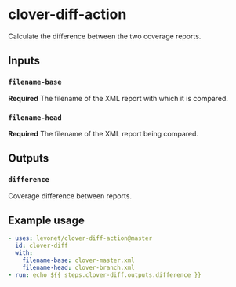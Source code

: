# clover-diff-action

Calculate the difference between the two coverage reports.

## Inputs

### `filename-base`

**Required** The filename of the XML report with which it is compared.

### `filename-head`

**Required** The filename of the XML report being compared.

## Outputs

### `difference`

Coverage difference between reports.

## Example usage

```yaml
- uses: levonet/clover-diff-action@master
  id: clover-diff
  with:
    filename-base: clover-master.xml
    filename-head: clover-branch.xml
- run: echo ${{ steps.clover-diff.outputs.difference }}
```
